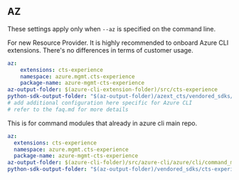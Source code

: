 ## AZ

These settings apply only when `--az` is specified on the command line.

For new Resource Provider. It is highly recommended to onboard Azure CLI extensions. There's no differences in terms of customer usage. 

``` yaml $(az) && $(target-mode) != 'core'
az:
    extensions: cts-experience
    namespace: azure.mgmt.cts-experience
    package-name: azure-mgmt-cts-experience
az-output-folder: $(azure-cli-extension-folder)/src/cts-experience
python-sdk-output-folder: "$(az-output-folder)/azext_cts/vendored_sdks/cts-experience"
# add additional configuration here specific for Azure CLI
# refer to the faq.md for more details
```



This is for command modules that already in azure cli main repo. 
``` yaml $(az) && $(target-mode) == 'core'
az:
  extensions: cts-experience
  namespace: azure.mgmt.cts-experience
  package-name: azure-mgmt-cts-experience
az-output-folder: $(azure-cli-folder)/src/azure-cli/azure/cli/command_modules/cts-experience
python-sdk-output-folder: "$(az-output-folder)/vendored_sdks/cts-experience"
``` 